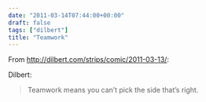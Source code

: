 ```yaml
---
date: "2011-03-14T07:44:00+00:00"
draft: false
tags: ["dilbert"]
title: "Teamwork"
---
```

From http://dilbert.com/strips/comic/2011-03-13/:



Dilbert:

> Teamwork means you can’t pick the side that’s right.
